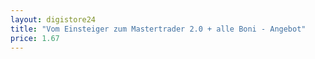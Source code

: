```yaml
---
layout: digistore24
title: "Vom Einsteiger zum Mastertrader 2.0 + alle Boni - Angebot"
price: 1.67
---
```

